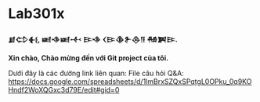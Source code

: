 # Lab301x
**𒋗𒌌𒈬, 𒀜𒈾𒀜𒋾**
**𒄿𒈾 𒌋𒄿𒆠𒉿𒁲𒀀 𒄀𒀉𒄿.**

**Xin chào,
Chào mừng đến với Git project của tôi.**

Dưới đây là các đường link liên quan:
File câu hỏi Q&A: https://docs.google.com/spreadsheets/d/1lmBrxSZQxSPqtgL0OPku_0q9KOHndf2WoXQGxc3d79E/edit#gid=0
